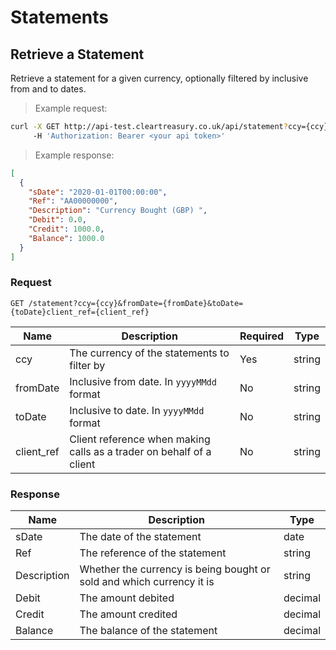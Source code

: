 # Statements

## Retrieve a Statement

Retrieve a statement for a given currency, optionally filtered by inclusive from and to dates.

> Example request:

```bash
curl -X GET http://api-test.cleartreasury.co.uk/api/statement?ccy={ccy}&fromDate={fromDate}&toDate={toDate} \
     -H 'Authorization: Bearer <your api token>'
```

> Example response:

```json
[
  {
    "sDate": "2020-01-01T00:00:00",
    "Ref": "AA00000000",
    "Description": "Currency Bought (GBP) ",
    "Debit": 0.0,
    "Credit": 1000.0,
    "Balance": 1000.0
  }
]
```

### Request

`GET /statement?ccy={ccy}&fromDate={fromDate}&toDate={toDate}client_ref={client_ref}`

| Name       | Description                                                          | Required | Type   |
| ---------- | -------------------------------------------------------------------- | -------- | ------ |
| ccy        | The currency of the statements to filter by                          | Yes      | string |
| fromDate   | Inclusive from date. In `yyyyMMdd` format                            | No       | string |
| toDate     | Inclusive to date. In `yyyyMMdd` format                              | No       | string |
| client_ref | Client reference when making calls as a trader on behalf of a client | No       | string |

### Response

| Name        | Description                                                           | Type    |
| ----------- | --------------------------------------------------------------------- | ------- |
| sDate       | The date of the statement                                             | date    |
| Ref         | The reference of the statement                                        | string  |
| Description | Whether the currency is being bought or sold and which currency it is | string  |
| Debit       | The amount debited                                                    | decimal |
| Credit      | The amount credited                                                   | decimal |
| Balance     | The balance of the statement                                          | decimal |
